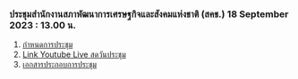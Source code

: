 ### ประชุมสำนักงานสภาพัฒนาการเศรษฐกิจและสังคมแห่งชาติ (สคช.) 18 September 2023 : 13.00 น.
1. [กำหนดการประชุม](https://drive.google.com/file/d/1AdRICps_B2AO57P5mftS5JPUQ3jSK6P7/view?usp=sharing)
2. [Link Youtube Live สดวันประชุม](https://www.youtube.com/watch?v=DjNVycnPpZc)
3. [เอกสารประกอบการประชุม](https://drive.google.com/drive/folders/1EEi139c8WIr6t4dBobAbjYB3CRLKHltx)
